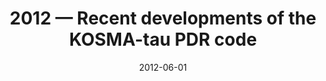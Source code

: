 ---
title: "2012 &mdash; Recent developments of the KOSMA-tau PDR code"
collection: talks
type: "Talk"
tag: academic
invited: 
permalink: \talks\2012-06-01-Recent-developments-of-the-KOSMA-tau-PDR-code
paperurl: '/files/pdf/talks/Recent%20Developments%20of%20KOSMA-tau.pdf'
date: "2012-06-01"
venue: "SFB 956 Retreat"
location: "Maria in der Aua, Wermelskirchen, Germany"
---